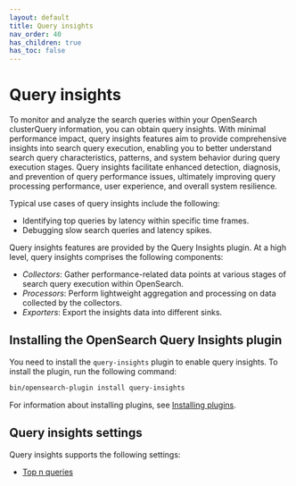 ```yaml
---
layout: default
title: Query insights
nav_order: 40
has_children: true
has_toc: false
---
```


# Query insights

To monitor and analyze the search queries within your OpenSearch clusterQuery information, you can obtain query insights. With minimal performance impact, query insights features aim to provide comprehensive insights into search query execution, enabling you to better understand search query characteristics, patterns, and system behavior during query execution stages. Query insights facilitate enhanced detection, diagnosis, and prevention of query performance issues, ultimately improving query processing performance, user experience, and overall system resilience.

Typical use cases of query insights include the following:

- Identifying top queries by latency within specific time frames.
- Debugging slow search queries and latency spikes.

Query insights features are provided by the Query Insights plugin. At a high level, query insights comprises the following components:

* _Collectors_: Gather performance-related data points at various stages of search query execution within OpenSearch.
* _Processors_: Perform lightweight aggregation and processing on data collected by the collectors.
* _Exporters_: Export the insights data into different sinks.


## Installing the OpenSearch Query Insights plugin

You need to install the `query-insights` plugin to enable query insights. To install the plugin, run the following command:

```bash
bin/opensearch-plugin install query-insights
```
For information about installing plugins, see [Installing plugins]({{site.url}}{{site.baseurl}}/install-and-configure/plugins/).

## Query insights settings

Query insights supports the following settings:

- [Top n queries]({{site.url}}{{site.baseurl}}/observing-your-data/query-insights/top-n-queries/)
